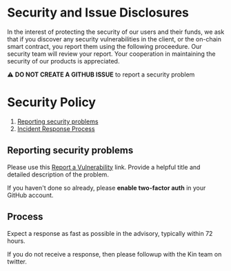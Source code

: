 # Security and Issue Disclosures

In the interest of protecting the security of our users and their funds, we ask that if you discover any security vulnerabilities in the client, or the on-chain smart contract, you report them using the following proceedure. Our security team will review your report. Your cooperation in maintaining the security of our products is appreciated.

⚠️ **DO NOT CREATE A GITHUB ISSUE** to report a security problem

# Security Policy

1. [Reporting security problems](#reporting)
1. [Incident Response Process](#process)

<a name="reporting"></a>
## Reporting security problems

Please use this [Report a Vulnerability](https://github.com/erc20bridge/kin/security/advisories/new) link.
Provide a helpful title and detailed description of the problem.

If you haven't done so already, please **enable two-factor auth** in your GitHub account.

<a name="process"></a>
## Process

Expect a response as fast as possible in the advisory, typically within 72 hours.

If you do not receive a response, then please followup with the Kin team on twitter.
